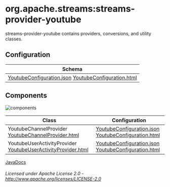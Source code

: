 org.apache.streams:streams-provider-youtube
===========================================

streams-provider-youtube contains providers, conversions, and utility classes.

## Configuration

| Schema |
|--------|
| [YoutubeConfiguration.json](com/youtube/YoutubeConfiguration.json "YoutubeConfiguration.json") [YoutubeConfiguration.html](apidocs/com/youtube/Youtube.html "javadoc") |

## Components

![components](components.dot.svg "Components")

| Class | Configuration |
|-------|---------------|
| YoutubeChannelProvider [YoutubeChannelProvider.html](apidocs/com/youtube/provider/YoutubeChannelProvider.html "javadoc") | [YoutubeConfiguration.json](com/youtube/YoutubeConfiguration.json "YoutubeConfiguration.json") [YoutubeConfiguration.html](apidocs/com/youtube/YoutubeConfiguration.html "javadoc")
| YoutubeUserActivityProvider [YoutubeUserActivityProvider.html](apidocs/com/youtube/provider/YoutubeUserActivityProvider.html "javadoc") | [YoutubeConfiguration.json](com/youtube/YoutubeConfiguration.json "YoutubeConfiguration.json") [YoutubeConfiguration.html](apidocs/com/youtube/YoutubeConfiguration.html "javadoc")

[JavaDocs](apidocs/index.html "JavaDocs")

###### Licensed under Apache License 2.0 - http://www.apache.org/licenses/LICENSE-2.0
